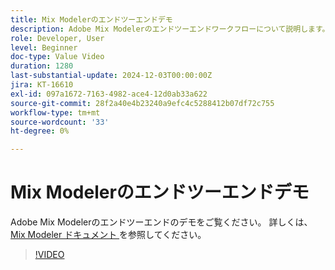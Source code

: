 ```yaml
---
title: Mix Modelerのエンドツーエンドデモ
description: Adobe Mix Modelerのエンドツーエンドワークフローについて説明します。
role: Developer, User
level: Beginner
doc-type: Value Video
duration: 1280
last-substantial-update: 2024-12-03T00:00:00Z
jira: KT-16610
exl-id: 097a1672-7163-4982-ace4-12d0ab33a622
source-git-commit: 28f2a40e4b23240a9efc4c5288412b07df72c755
workflow-type: tm+mt
source-wordcount: '33'
ht-degree: 0%

---
```


# Mix Modelerのエンドツーエンドデモ

Adobe Mix Modelerのエンドツーエンドのデモをご覧ください。 詳しくは、[Mix Modeler ドキュメント ](https://experienceleague.adobe.com/ja/docs/mix-modeler/using/overview) を参照してください。

>[!VIDEO](https://video.tv.adobe.com/v/3440795/?learn=on&enablevpops&captions=jpn)
